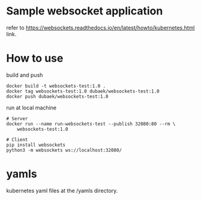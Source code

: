# Sample websocket application
refer to https://websockets.readthedocs.io/en/latest/howto/kubernetes.html link.

# How to use
build and push
```
docker build -t websockets-test:1.0 .
docker tag websockets-test:1.0 dubaek/websockets-test:1.0
docker push dubaek/websockets-test:1.0
```

run at local machine
```
# Server
docker run --name run-websockets-test --publish 32080:80 --rm \
    websockets-test:1.0

# Client
pip install websockets
python3 -m websockets ws://localhost:32080/
```

# yamls 
kubernetes yaml files at the /yamls directory.

